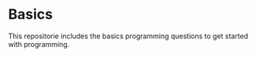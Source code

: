 # Basics
This repositorie includes the basics programming questions to get started with programming. 
